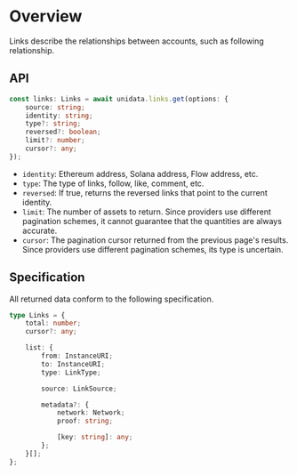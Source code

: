 # Overview

<Logos type="Links" />

Links describe the relationships between accounts, such as following relationship.

## API

```ts
const links: Links = await unidata.links.get(options: {
    source: string;
    identity: string;
    type?: string;
    reversed?: boolean;
    limit?: number;
    cursor?: any;
});
```

-   `identity`: Ethereum address, Solana address, Flow address, etc.
-   `type`: The type of links, follow, like, comment, etc.
-   `reversed`: If true, returns the reversed links that point to the current identity.
-   `limit`: The number of assets to return. Since providers use different pagination schemes, it cannot guarantee that the quantities are always accurate.
-   `cursor`: The pagination cursor returned from the previous page's results. Since providers use different pagination schemes, its type is uncertain.

## Specification

All returned data conform to the following specification.

```ts
type Links = {
    total: number;
    cursor?: any;

    list: {
        from: InstanceURI;
        to: InstanceURI;
        type: LinkType;

        source: LinkSource;

        metadata?: {
            network: Network;
            proof: string;

            [key: string]: any;
        };
    }[];
};
```
